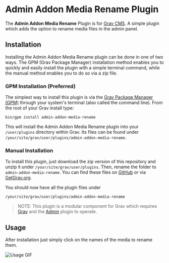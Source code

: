 # Admin Addon Media Rename Plugin

The **Admin Addon Media Rename** Plugin is for [Grav CMS](http://github.com/getgrav/grav). A simple plugin which adds the option to rename media files in the admin panel.

## Installation

Installing the Admin Addon Media Rename plugin can be done in one of two ways. The GPM (Grav Package Manager) installation method enables you to quickly and easily install the plugin with a simple terminal command, while the manual method enables you to do so via a zip file.

### GPM Installation (Preferred)

The simplest way to install this plugin is via the [Grav Package Manager (GPM)](http://learn.getgrav.org/advanced/grav-gpm) through your system's terminal (also called the command line).  From the root of your Grav install type:

    bin/gpm install admin-addon-media-rename

This will install the Admin Addon Media Rename plugin into your `/user/plugins` directory within Grav. Its files can be found under `/your/site/grav/user/plugins/admin-addon-media-rename`.

### Manual Installation

To install this plugin, just download the zip version of this repository and unzip it under `/your/site/grav/user/plugins`. Then, rename the folder to `admin-addon-media-rename`. You can find these files on [GitHub](https://github.com/david-szabo97/grav-plugin-admin-addon-media-rename) or via [GetGrav.org](http://getgrav.org/downloads/plugins#extras).

You should now have all the plugin files under

    /your/site/grav/user/plugins/admin-addon-media-rename
	
> NOTE: This plugin is a modular component for Grav which requires [Grav](http://github.com/getgrav/grav) and the [Admin](https://github.com/getgrav/grav-plugin-admin) plugin to operate.

## Usage

After installation just simply click on the names of the media to rename them.

![Usage GIF](usage.gif)